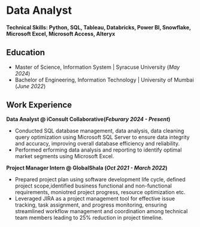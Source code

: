 # Data Analyst

#### Technical Skills: Python, SQL, Tableau, Databricks, Power BI, Snowflake, Microsoft Excel, Microsoft Access, Alteryx

## Education
- Master of Science, Information System | Syracuse University (_May 2024_)								       		
- Bachelor of Engineering, Information Technology	| University of Mumbai (_June 2022_)
          		
## Work Experience
**Data Analyst @ iConsult Collaborative(_Feburary 2024 - Present_)**
- Conducted SQL database management, data analysis, data cleaning query optimization using Microsoft SQL Server  to ensure data integrity and accuracy, improving overall database efficiency and reliability.
- Performed erforming data analysis and reporting to identify optimal market segments using Microsoft Excel.
  
**Project Manager Intern @ GlobalShala (_Oct 2021 - March 2022_)**
- Prepared project plan using software development life cycle, defined project scope,identified business functional and non-functional requirements, moniotred project progress, resource optimization etc.
- Leveraged JIRA as a project management tool for effective issue tracking, task assignment, and progress monitoring, ensuring streamlined workflow management and coordination among technical team members leading to 25% reduction in project timeline.
